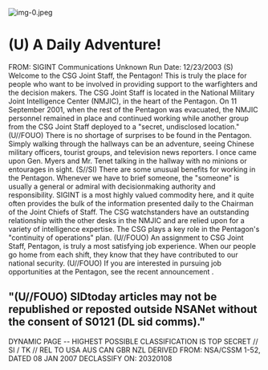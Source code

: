 ![img-0.jpeg](img-0.jpeg)

# (U) A Daily Adventure! 

FROM: SIGINT Communications
Unknown
Run Date: 12/23/2003
(S) Welcome to the CSG Joint Staff, the Pentagon! This is truly the place for people who want to be involved in providing support to the warfighters and the decision makers. The CSG Joint Staff is located in the National Military Joint Intelligence Center (NMJIC), in the heart of the Pentagon. On 11 September 2001, when the rest of the Pentagon was evacuated, the NMJIC personnel remained in place and continued working while another group from the CSG Joint Staff deployed to a "secret, undisclosed location."
(U//FOUO) There is no shortage of surprises to be found in the Pentagon. Simply walking through the hallways can be an adventure, seeing Chinese military officers, tourist groups, and television news reporters. I once came upon Gen. Myers and Mr. Tenet talking in the hallway with no minions or entourages in sight.
(S//SI) There are some unusual benefits for working in the Pentagon. Whenever we have to brief someone, the "someone" is usually a general or admiral with decisionmaking authority and responsibility. SIGINT is a most highly valued commodity here, and it quite often provides the bulk of the information presented daily to the Chairman of the Joint Chiefs of Staff. The CSG watchstanders have an outstanding relationship with the other desks in the NMJIC and are relied upon for a variety of intelligence expertise. The CSG plays a key role in the Pentagon's "continuity of operations" plan.
(U//FOUO) An assignment to CSG Joint Staff, Pentagon, is truly a most satisfying job experience. When our people go home from each shift, they know that they have contributed to our national security.
(U//FOUO) If you are interested in pursuing job opportunities at the Pentagon, see the recent announcement .

## "(U//FOUO) SIDtoday articles may not be republished or reposted outside NSANet without the consent of S0121 (DL sid comms)."

DYNAMIC PAGE -- HIGHEST POSSIBLE CLASSIFICATION IS
TOP SECRET // SI / TK // REL TO USA AUS CAN GBR NZL
DERIVED FROM: NSA/CSSM 1-52, DATED 08 JAN 2007 DECLASSIFY ON: 20320108
